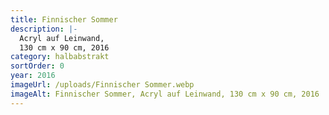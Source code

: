 ```yaml
---
title: Finnischer Sommer
description: |-
  Acryl auf Leinwand, 
  130 cm x 90 cm, 2016
category: halbabstrakt
sortOrder: 0
year: 2016
imageUrl: /uploads/Finnischer Sommer.webp
imageAlt: Finnischer Sommer, Acryl auf Leinwand, 130 cm x 90 cm, 2016
---
```


